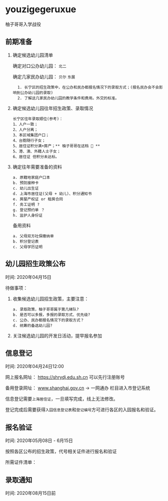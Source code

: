 # youzigegeruxue
柚子哥哥入学战役

## 前期准备
  
  1. 确定候选幼儿园清单
  
     确定对口公办幼儿园： `北二` 
     
     确定几家民办幼儿园： `贝尔` `东展`
        ```
          1. 长宁区的招生政策中，在公办和民办都报名情况下的录取方式；(报名民办会不会影响到公办幼儿园的录取)
          2. 了解这几家民办幼儿园的教学条件和费用。外交的标准。
        ```
  
  2. 确定候选幼儿园往年招生政策、录取情况
    
      ```
      长宁区往年录取顺位(参考)：
      1、人户一致；
      2、人户分离；
      3、本区域集团户口；
      4、台胞随行子女；
      5、居住证积分满+房产；** 柚子哥哥在这档 🤣 **
      5、港、澳、外籍人士子女；
      6、居住证 但积分未达标。
      ```
        
  3. 确定往年需要准备的资料
      ```
      a. 原籍地家庭户口本
      b. 预防接种卡
      c. 幼儿出生证
      d. 上海市居住证(父母 + 幼儿)、积分通知书
      e. 房屋产权证 or 租房合同
      f. 务工证明 ?
      g. 登记预约单 ？
      h. 监护人身份证  
      ```
    
      备用资料
      
      ```
      a. 父母双方社保缴纳单
      b. 积分登记表
      c. 父母学历证明
      ```
      
## 幼儿园招生政策公布

时间: 2020年04月15日

待做事项：
  1. 收集候选幼儿园招生政策，主要注意：
      ```
      a. 录取政策，柚子哥哥属于第几梯队?
      b. 是否可以多报，多报的录取方式、优先级?
      c. 公办、民办都报名情况下的录取方式？
      d. 统筹的备选幼儿园?
      ```
  2. 关注候选幼儿园的开发日活动，提早报名参加
  

## 信息登记
 
  时间: 2020年04月24日12:00 
  
  网上报名网址： https://shrydj.edu.sh.cn   可以先行注册账号
  
  备用登录网址： www.shanghai.gov.cn -> 一网通办 栏目进入市登记系统
  
  信息登记需要`上海居住证`，一旦填写完成，线上无法修改。
  
  登记完成后需要获得`入园信息登记表`和`登记编号`方可进行各区的入园报名和验证。
  
  
   

## 报名验证

  时间: 2020年05月08日 - 6月15日
  
  按照各区公布的招生政策，代号相关证件进行报名和验证
  
  所需证件清单：
  
  
## 录取通知

  时间: 2020年08月15日前
  


